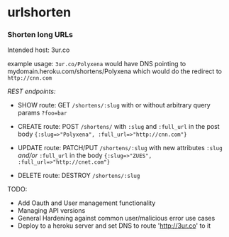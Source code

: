 # urlshorten
### Shorten long URLs ###

Intended host: 3ur.co 

example usage: `3ur.co/Polyxena` would have DNS pointing to mydomain.heroku.com/shortens/Polyxena which would do the redirect to  `http://cnn.com`

*REST endpoints:*

- SHOW route:
GET `/shortens/:slug` with or without arbitrary query params `?foo=bar`

- CREATE route:
POST `/shortens/` with `:slug` and `:full_url` in the post body `{:slug=>"Polyxena", :full_url=>"http://cnn.com"}`

- UPDATE route:
PATCH/PUT `/shortens/:slug`  with new attributes `:slug` _and/or_ `:full_url` in the body `{:slug=>"ZUES", :full_url=>"http://cnet.com"}`

- DELETE route:
DESTROY `/shortens/:slug`

TODO:
- Add Oauth and User management functionality
- Managing API versions
- General Hardening against common user/malicious error use cases
- Deploy to a heroku server and set DNS to route 'http://3ur.co' to it
